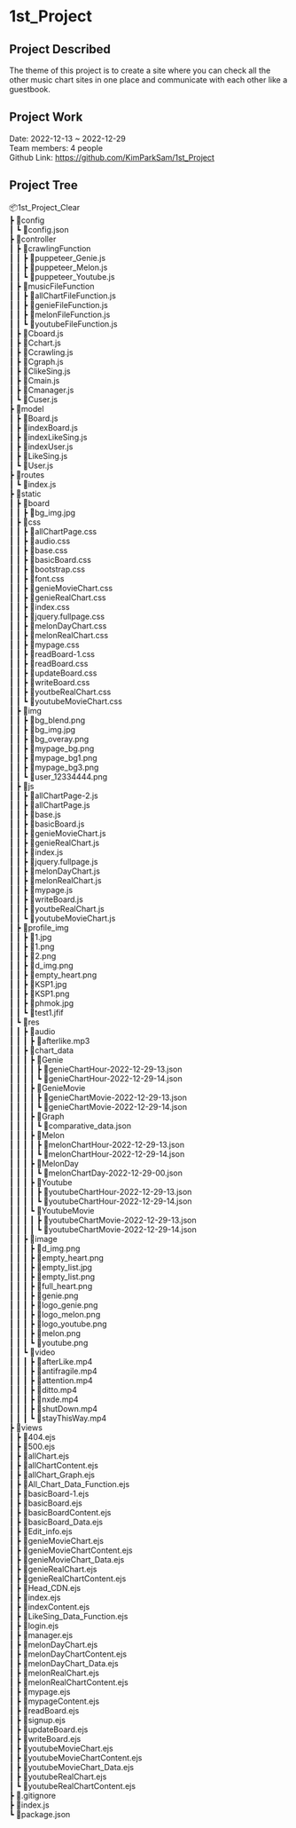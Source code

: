 # 1st_Project

## Project Described
The theme of this project is to create a site where you can check all the other music chart sites in one place and communicate with each other like a guestbook.

## Project Work
Date: 2022-12-13 ~ 2022-12-29   
Team members: 4 people   
Github Link: https://github.com/KimParkSam/1st_Project   

## Project Tree   
📦1st_Project_Clear   
 ┣ 📂config   
 ┃ ┗ 📜config.json   
 ┣ 📂controller   
 ┃ ┣ 📂crawlingFunction   
 ┃ ┃ ┣ 📜puppeteer_Genie.js   
 ┃ ┃ ┣ 📜puppeteer_Melon.js   
 ┃ ┃ ┗ 📜puppeteer_Youtube.js   
 ┃ ┣ 📂musicFileFunction   
 ┃ ┃ ┣ 📜allChartFileFunction.js   
 ┃ ┃ ┣ 📜genieFileFunction.js   
 ┃ ┃ ┣ 📜melonFileFunction.js   
 ┃ ┃ ┗ 📜youtubeFileFunction.js   
 ┃ ┣ 📜Cboard.js   
 ┃ ┣ 📜Cchart.js   
 ┃ ┣ 📜Ccrawling.js   
 ┃ ┣ 📜Cgraph.js   
 ┃ ┣ 📜ClikeSing.js   
 ┃ ┣ 📜Cmain.js   
 ┃ ┣ 📜Cmanager.js   
 ┃ ┗ 📜Cuser.js   
 ┣ 📂model   
 ┃ ┣ 📜Board.js   
 ┃ ┣ 📜indexBoard.js   
 ┃ ┣ 📜indexLikeSing.js   
 ┃ ┣ 📜indexUser.js   
 ┃ ┣ 📜LikeSing.js   
 ┃ ┗ 📜User.js   
 ┣ 📂routes   
 ┃ ┗ 📜index.js   
 ┣ 📂static   
 ┃ ┣ 📂board   
 ┃ ┃ ┣ 📜bg_img.jpg   
 ┃ ┣ 📂css   
 ┃ ┃ ┣ 📜allChartPage.css   
 ┃ ┃ ┣ 📜audio.css   
 ┃ ┃ ┣ 📜base.css   
 ┃ ┃ ┣ 📜basicBoard.css   
 ┃ ┃ ┣ 📜bootstrap.css   
 ┃ ┃ ┣ 📜font.css   
 ┃ ┃ ┣ 📜genieMovieChart.css   
 ┃ ┃ ┣ 📜genieRealChart.css   
 ┃ ┃ ┣ 📜index.css   
 ┃ ┃ ┣ 📜jquery.fullpage.css   
 ┃ ┃ ┣ 📜melonDayChart.css   
 ┃ ┃ ┣ 📜melonRealChart.css   
 ┃ ┃ ┣ 📜mypage.css   
 ┃ ┃ ┣ 📜readBoard-1.css   
 ┃ ┃ ┣ 📜readBoard.css   
 ┃ ┃ ┣ 📜updateBoard.css   
 ┃ ┃ ┣ 📜writeBoard.css   
 ┃ ┃ ┣ 📜youtbeRealChart.css   
 ┃ ┃ ┗ 📜youtubeMovieChart.css   
 ┃ ┣ 📂img   
 ┃ ┃ ┣ 📜bg_blend.png   
 ┃ ┃ ┣ 📜bg_img.jpg   
 ┃ ┃ ┣ 📜bg_overay.png   
 ┃ ┃ ┣ 📜mypage_bg.png   
 ┃ ┃ ┣ 📜mypage_bg1.png   
 ┃ ┃ ┣ 📜mypage_bg3.png   
 ┃ ┃ ┗ 📜user_12334444.png   
 ┃ ┣ 📂js   
 ┃ ┃ ┣ 📜allChartPage-2.js   
 ┃ ┃ ┣ 📜allChartPage.js   
 ┃ ┃ ┣ 📜base.js   
 ┃ ┃ ┣ 📜basicBoard.js   
 ┃ ┃ ┣ 📜genieMovieChart.js   
 ┃ ┃ ┣ 📜genieRealChart.js   
 ┃ ┃ ┣ 📜index.js   
 ┃ ┃ ┣ 📜jquery.fullpage.js   
 ┃ ┃ ┣ 📜melonDayChart.js   
 ┃ ┃ ┣ 📜melonRealChart.js   
 ┃ ┃ ┣ 📜mypage.js   
 ┃ ┃ ┣ 📜writeBoard.js   
 ┃ ┃ ┣ 📜youtbeRealChart.js   
 ┃ ┃ ┗ 📜youtubeMovieChart.js   
 ┃ ┣ 📂profile_img   
 ┃ ┃ ┣ 📜1.jpg   
 ┃ ┃ ┣ 📜1.png   
 ┃ ┃ ┣ 📜2.png   
 ┃ ┃ ┣ 📜d_img.png   
 ┃ ┃ ┣ 📜empty_heart.png   
 ┃ ┃ ┣ 📜KSP1.jpg   
 ┃ ┃ ┣ 📜KSP1.png   
 ┃ ┃ ┣ 📜phmok.jpg   
 ┃ ┃ ┗ 📜test1.jfif   
 ┃ ┗ 📂res   
 ┃ ┃ ┣ 📂audio   
 ┃ ┃ ┃ ┣ 📜afterlike.mp3   
 ┃ ┃ ┣ 📂chart_data   
 ┃ ┃ ┃ ┣ 📂Genie   
 ┃ ┃ ┃ ┃ ┣ 📜genieChartHour-2022-12-29-13.json   
 ┃ ┃ ┃ ┃ ┗ 📜genieChartHour-2022-12-29-14.json   
 ┃ ┃ ┃ ┣ 📂GenieMovie   
 ┃ ┃ ┃ ┃ ┣ 📜genieChartMovie-2022-12-29-13.json   
 ┃ ┃ ┃ ┃ ┗ 📜genieChartMovie-2022-12-29-14.json   
 ┃ ┃ ┃ ┣ 📂Graph   
 ┃ ┃ ┃ ┃ ┗ 📜comparative_data.json   
 ┃ ┃ ┃ ┣ 📂Melon   
 ┃ ┃ ┃ ┃ ┣ 📜melonChartHour-2022-12-29-13.json   
 ┃ ┃ ┃ ┃ ┗ 📜melonChartHour-2022-12-29-14.json   
 ┃ ┃ ┃ ┣ 📂MelonDay   
 ┃ ┃ ┃ ┃ ┗ 📜melonChartDay-2022-12-29-00.json   
 ┃ ┃ ┃ ┣ 📂Youtube   
 ┃ ┃ ┃ ┃ ┣ 📜youtubeChartHour-2022-12-29-13.json   
 ┃ ┃ ┃ ┃ ┗ 📜youtubeChartHour-2022-12-29-14.json   
 ┃ ┃ ┃ ┗ 📂YoutubeMovie   
 ┃ ┃ ┃ ┃ ┣ 📜youtubeChartMovie-2022-12-29-13.json   
 ┃ ┃ ┃ ┃ ┗ 📜youtubeChartMovie-2022-12-29-14.json   
 ┃ ┃ ┣ 📂image   
 ┃ ┃ ┃ ┣ 📜d_img.png   
 ┃ ┃ ┃ ┣ 📜empty_heart.png   
 ┃ ┃ ┃ ┣ 📜empty_list.jpg   
 ┃ ┃ ┃ ┣ 📜empty_list.png   
 ┃ ┃ ┃ ┣ 📜full_heart.png   
 ┃ ┃ ┃ ┣ 📜genie.png   
 ┃ ┃ ┃ ┣ 📜logo_genie.png   
 ┃ ┃ ┃ ┣ 📜logo_melon.png   
 ┃ ┃ ┃ ┣ 📜logo_youtube.png   
 ┃ ┃ ┃ ┣ 📜melon.png   
 ┃ ┃ ┃ ┗ 📜youtube.png   
 ┃ ┃ ┗ 📂video   
 ┃ ┃ ┃ ┣ 📜afterLike.mp4   
 ┃ ┃ ┃ ┣ 📜antifragile.mp4   
 ┃ ┃ ┃ ┣ 📜attention.mp4   
 ┃ ┃ ┃ ┣ 📜ditto.mp4   
 ┃ ┃ ┃ ┣ 📜nxde.mp4   
 ┃ ┃ ┃ ┣ 📜shutDown.mp4   
 ┃ ┃ ┃ ┗ 📜stayThisWay.mp4   
 ┣ 📂views   
 ┃ ┣ 📜404.ejs   
 ┃ ┣ 📜500.ejs   
 ┃ ┣ 📜allChart.ejs   
 ┃ ┣ 📜allChartContent.ejs   
 ┃ ┣ 📜allChart_Graph.ejs   
 ┃ ┣ 📜All_Chart_Data_Function.ejs   
 ┃ ┣ 📜basicBoard-1.ejs   
 ┃ ┣ 📜basicBoard.ejs   
 ┃ ┣ 📜basicBoardContent.ejs   
 ┃ ┣ 📜basicBoard_Data.ejs   
 ┃ ┣ 📜Edit_info.ejs   
 ┃ ┣ 📜genieMovieChart.ejs   
 ┃ ┣ 📜genieMovieChartContent.ejs   
 ┃ ┣ 📜genieMovieChart_Data.ejs   
 ┃ ┣ 📜genieRealChart.ejs   
 ┃ ┣ 📜genieRealChartContent.ejs   
 ┃ ┣ 📜Head_CDN.ejs   
 ┃ ┣ 📜index.ejs   
 ┃ ┣ 📜indexContent.ejs   
 ┃ ┣ 📜LikeSing_Data_Function.ejs   
 ┃ ┣ 📜login.ejs   
 ┃ ┣ 📜manager.ejs   
 ┃ ┣ 📜melonDayChart.ejs   
 ┃ ┣ 📜melonDayChartContent.ejs   
 ┃ ┣ 📜melonDayChart_Data.ejs   
 ┃ ┣ 📜melonRealChart.ejs   
 ┃ ┣ 📜melonRealChartContent.ejs   
 ┃ ┣ 📜mypage.ejs   
 ┃ ┣ 📜mypageContent.ejs   
 ┃ ┣ 📜readBoard.ejs   
 ┃ ┣ 📜signup.ejs   
 ┃ ┣ 📜updateBoard.ejs   
 ┃ ┣ 📜writeBoard.ejs   
 ┃ ┣ 📜youtubeMovieChart.ejs   
 ┃ ┣ 📜youtubeMovieChartContent.ejs   
 ┃ ┣ 📜youtubeMovieChart_Data.ejs   
 ┃ ┣ 📜youtubeRealChart.ejs   
 ┃ ┗ 📜youtubeRealChartContent.ejs   
 ┣ 📜.gitignore   
 ┣ 📜index.js   
 ┗ 📜package.json   
 